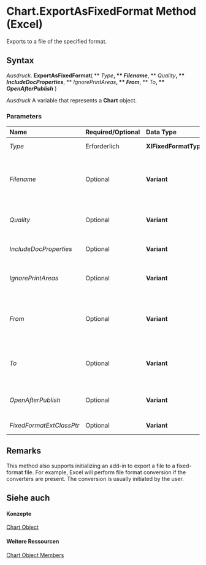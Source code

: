 
# Chart.ExportAsFixedFormat Method (Excel)

Exports to a file of the specified format.


## Syntax

 _Ausdruck_. **ExportAsFixedFormat**( ** _Type_**, ** _Filename_**, ** _Quality_**, ** _IncludeDocProperties_**, ** _IgnorePrintAreas_**, ** _From_**, ** _To_**, ** _OpenAfterPublish_** )

 _Ausdruck_ A variable that represents a **Chart** object.


### Parameters



|**Name**|**Required/Optional**|**Data Type**|**Description**|
|:-----|:-----|:-----|:-----|
| _Type_|Erforderlich|**XlFixedFormatType**|The type of file format to export to.|
| _Filename_|Optional|**Variant**|The file name of the file to be saved. You can include a full path, or Microsoft Excel saves the file in the current folder.|
| _Quality_|Optional|**Variant**|Optional  **[XlFixedFormatQuality](bb57bc82-0674-2db8-0214-5affcbb4bf5a.md)**. Specifies the quality of the published file.|
| _IncludeDocProperties_|Optional|**Variant**|**True** to include the document properties; otherwise **False**.|
| _IgnorePrintAreas_|Optional|**Variant**|**True** to ignore any print areas set when publishing; otherwise **False**.|
| _From_|Optional|**Variant**|The number of the page at which to start publishing. If this argument is omitted, publishing starts at the beginning.|
| _To_|Optional|**Variant**|The number of the last page to publish. If this argument is omitted, publishing ends with the last page.|
| _OpenAfterPublish_|Optional|**Variant**|**True** to display the file in the viewer after it is published; otherwise **False**.|
| _FixedFormatExtClassPtr_|Optional|**Variant**|Pointer to the  **FixedFormatExt** class.|

## Remarks

 This method also supports initializing an add-in to export a file to a fixed-format file. For example, Excel will perform file format conversion if the converters are present. The conversion is usually initiated by the user.


## Siehe auch


#### Konzepte


[Chart Object](179c32ce-49bd-6f36-ea12-89fb5443f3ea.md)
#### Weitere Ressourcen


[Chart Object Members](http://msdn.microsoft.com/library/a3f8ac44-02d6-6f3f-b5e0-23f4bd5d6baf%28Office.15%29.aspx)